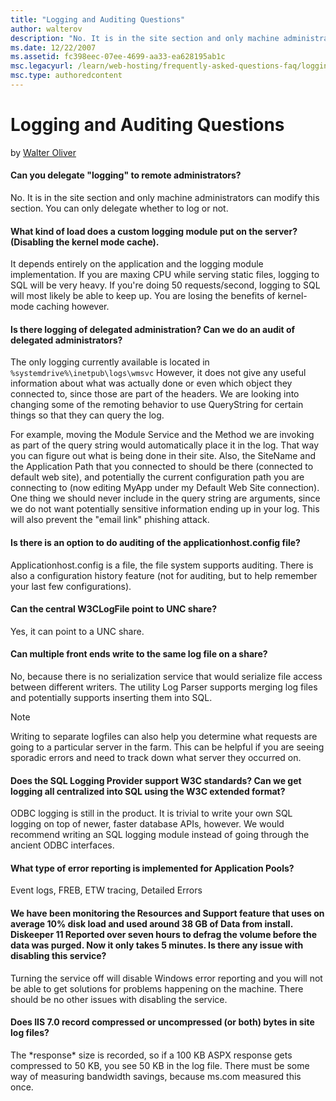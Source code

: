 ```yaml
---
title: "Logging and Auditing Questions"
author: walterov
description: "No. It is in the site section and only machine administrators can modify this section. You can only delegate whether to log or not. What kind of load does a..."
ms.date: 12/22/2007
ms.assetid: fc398eec-07ee-4699-aa33-ea628195ab1c
msc.legacyurl: /learn/web-hosting/frequently-asked-questions-faq/logging-and-auditing-questions
msc.type: authoredcontent
---
```

Logging and Auditing Questions
====================
by [Walter Oliver](https://github.com/walterov)

#### Can you delegate "logging" to remote administrators?

No. It is in the site section and only machine administrators can modify this section. You can only delegate whether to log or not.

#### What kind of load does a custom logging module put on the server? (Disabling the kernel mode cache).

It depends entirely on the application and the logging module implementation. If you are maxing CPU while serving static files, logging to SQL will be very heavy. If you're doing 50 requests/second, logging to SQL will most likely be able to keep up. You are losing the benefits of kernel-mode caching however.

#### Is there logging of delegated administration? Can we do an audit of delegated administrators?

The only logging currently available is located in `%systemdrive%\inetpub\logs\wmsvc` However, it does not give any useful information about what was actually done or even which object they connected to, since those are part of the headers. We are looking into changing some of the remoting behavior to use QueryString for certain things so that they can query the log.

For example, moving the Module Service and the Method we are invoking as part of the query string would automatically place it in the log. That way you can figure out what is being done in their site. Also, the SiteName and the Application Path that you connected to should be there (connected to default web site), and potentially the current configuration path you are connecting to (now editing MyApp under my Default Web Site connection). One thing we should never include in the query string are arguments, since we do not want potentially sensitive information ending up in your log. This will also prevent the "email link" phishing attack.

#### Is there is an option to do auditing of the applicationhost.config file?

Applicationhost.config is a file, the file system supports auditing. There is also a configuration history feature (not for auditing, but to help remember your last few configurations).

#### Can the central W3CLogFile point to UNC share?

Yes, it can point to a UNC share.

#### Can multiple front ends write to the same log file on a share?

No, because there is no serialization service that would serialize file access between different writers. The utility Log Parser supports merging log files and potentially supports inserting them into SQL.

> [!NOTE]
> Writing to separate logfiles can also help you determine what requests are going to a particular server in the farm. This can be helpful if you are seeing sporadic errors and need to track down what server they occurred on.

#### Does the SQL Logging Provider support W3C standards? Can we get logging all centralized into SQL using the W3C extended format?

ODBC logging is still in the product. It is trivial to write your own SQL logging on top of newer, faster database APIs, however. We would recommend writing an SQL logging module instead of going through the ancient ODBC interfaces.

#### What type of error reporting is implemented for Application Pools?

Event logs, FREB, ETW tracing, Detailed Errors

#### We have been monitoring the Resources and Support feature that uses on average 10% disk load and used around 38 GB of Data from install. Diskeeper 11 Reported over seven hours to defrag the volume before the data was purged. Now it only takes 5 minutes. Is there any issue with disabling this service?

Turning the service off will disable Windows error reporting and you will not be able to get solutions for problems happening on the machine. There should be no other issues with disabling the service.

#### Does IIS 7.0 record compressed or uncompressed (or both) bytes in site log files?

The \*response\* size is recorded, so if a 100 KB ASPX response gets compressed to 50 KB, you see 50 KB in the log file. There must be some way of measuring bandwidth savings, because ms.com measured this once.

